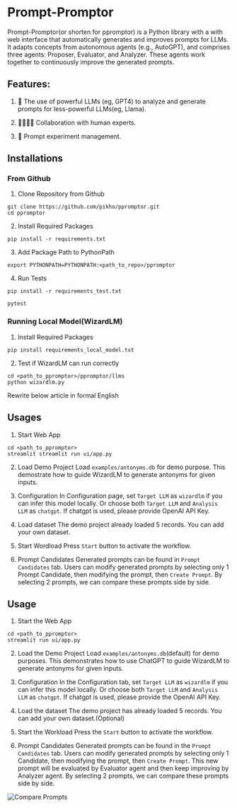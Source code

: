 # Prompt-Promptor

Prompt-Promptor(or shorten for ppromptor) is a Python library with a with web interface that automatically generates and improves prompts for LLMs. It adapts concepts from autonomous agents (e.g., AutoGPT), and comprises three agents: Proposer, Evaluator, and Analyzer. These agents work together to continuously improve the generated prompts.

## Features:

1. 🤖 The use of powerful LLMs (eg, GPT4) to analyze and generate prompts for less-powerful LLMs(eg, Llama).

2. 👨‍👨‍👧‍👦 Collaboration with human experts.

3. 💼 Prompt experiment management.


## Installations

### From Github
1. Clone Repository from Github
```
git clone https://github.com/pikho/ppromptor.git
cd ppromptor
```

2. Install Required Packages
```
pip install -r requirements.txt
```

3. Add Package Path to PythonPath
```
export PYTHONPATH=PYTHONPATH:<path_to_repo>/ppromptor
```

4. Run Tests
```
pip install -r requirements_test.txt

pytest
```

### Running Local Model(WizardLM)
1. Install Required Packages
```
pip install requirements_local_model.txt
```

2. Test if WizardLM can run correctly
```
cd <path_to_ppromptor>/ppromptor/llms
python wizardlm.py
```

Rewrite below article in formal English


## Usages

1. Start Web App
```
cd <path_to_ppromptor>
streamlit streamlit run ui/app.py
```

2. Load Demo Project
Load `examples/antonyms.db` for demo purpose. This demostrate how to guide WizardLM to generate antonyms for given inputs.

3. Configuration
In Configuration page, set `Target LLM` as `wizardlm` if you can infer this model locally. Or choose both `Target LLM` and `Analysis LLM` as `chatgpt`. If chatgpt is used, please provide OpenAI API Key.

4. Load dataset
The demo project already loaded 5 records. You can add your own dataset.

5. Start Wordload
Press `Start` button to activate the workflow.

5. Prompt Candidates
Generated prompts can be found in `Prompt Candidates` tab. Users can modify generated prompts by selecting only 1 Prompt Candidate, then modifying the prompt, then `Create Prompt`. By selecting 2 prompts, we can compare these prompts side by side.



## Usage

1. Start the Web App
```
cd <path_to_ppromptor>
streamlit run ui/app.py
```

2. Load the Demo Project
Load `examples/antonyms.db`(default) for demo purposes. This demonstrates how to use ChatGPT to guide WizardLM to generate antonyms for given inputs.

3. Configuration
In the Configuration tab, set `Target LLM` as `wizardlm` if you can infer this model locally. Or choose both `Target LLM` and `Analysis LLM` as `chatgpt`. If chatgpt is used, please provide the OpenAI API Key.

4. Load the dataset
The demo project has already loaded 5 records. You can add your own dataset.(Optional)

5. Start the Workload
Press the `Start` button to activate the workflow.

5. Prompt Candidates
Generated prompts can be found in the `Prompt Candidates` tab. Users can modify generated prompts by selecting only 1 Candidate, then modifying the prompt, then `Create Prompt`. This new prompt will be evaluated by Evaluator agent and then keep improving by Analyzer agent. By selecting 2 prompts, we can compare these prompts side by side.

![Compare Prompts](https://github.com/pikho/ppromptor/blob/main/doc/images/cmp_candidates-2.png?raw=true)

